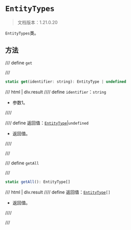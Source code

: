 # `EntityTypes`

> 文档版本：1.21.0.20

`EntityTypes`类。

## 方法

/// define
`get`


///

```js
static get(identifier: string): EntityType | undefined
```

/// html | div.result
//// define
`identifier`：`string`

- 参数1。


////

//// define
返回值：[`EntityType`](../entitytype.md)|`undefined`

- 返回值。


////

///


/// define
`getAll`


///

```js
static getAll(): EntityType[]
```

/// html | div.result
//// define
返回值：<code><a href="../entitytype/">EntityType</a>[]</code>

- 返回值。


////

///

